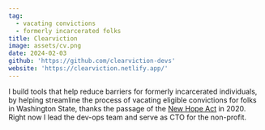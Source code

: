 ```yaml
---
tag:
  - vacating convictions
  - formerly incarcerated folks
title: Clearviction
image: assets/cv.png
date: 2024-02-03
github: 'https://github.com/clearviction-devs'
website: 'https://clearviction.netlify.app/'
---
```


I build tools that help reduce barriers for formerly incarcerated individuals, by helping streamline the process of vacating eligible convictions for folks in Washington State, thanks the passage of the [New Hope Act](https://app.leg.wa.gov/billsummary?BillNumber=2890&Year=2017) in 2020. Right now I lead the dev-ops team and serve as CTO for the non-profit.
